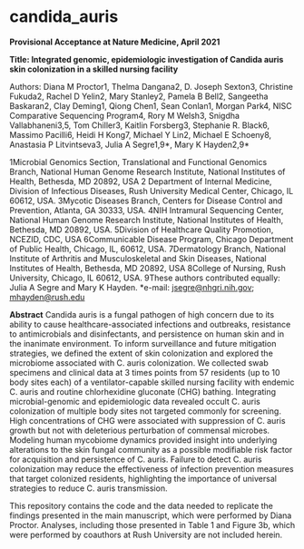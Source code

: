 # candida_auris

**Provisional Acceptance at Nature Medicine, April 2021**

**Title: Integrated genomic, epidemiologic investigation of Candida auris skin colonization in a skilled nursing facility**

Authors: Diana M Proctor1, Thelma Dangana2, D. Joseph Sexton3, Christine Fukuda2, Rachel D Yelin2, Mary
Stanley2, Pamela B Bell2, Sangeetha Baskaran2, Clay Deming1, Qiong Chen1, Sean Conlan1, Morgan Park4, NISC Comparative Sequencing Program4, Rory M Welsh3, Snigdha Vallabhaneni3,5, Tom Chiller3, Kaitlin Forsberg3, Stephanie R. Black6, Massimo Pacilli6, Heidi H Kong7, Michael Y Lin2, Michael E Schoeny8, Anastasia P Litvintseva3, Julia A Segre1,9*, Mary K Hayden2,9*

1Microbial Genomics Section, Translational and Functional Genomics Branch, National Human Genome
Research Institute, National Institutes of Health, Bethesda, MD 20892, USA
2 Department of Internal Medicine, Division of Infectious Diseases, Rush University Medical Center,
Chicago, IL 60612, USA.
3Mycotic Diseases Branch, Centers for Disease Control and Prevention, Atlanta, GA 30333, USA.
4NIH Intramural Sequencing Center, National Human Genome Research Institute, National Institutes of Health, Bethesda, MD 20892, USA.
5Division of Healthcare Quality Promotion, NCEZID, CDC, USA
6Communicable Disease Program, Chicago Department of Public Health, Chicago, IL, 60612, USA.
7Dermatology Branch, National Institute of Arthritis and Musculoskeletal and Skin Diseases, National
Institutes of Health, Bethesda, MD 20892, USA
8College of Nursing, Rush University, Chicago, IL 60612, USA.
9These authors contributed equally: Julia A Segre and Mary K Hayden.
*e-mail: jsegre@nhgri.nih.gov; mhayden@rush.edu





**Abstract**
Candida auris is a fungal pathogen of high concern due to its ability to cause healthcare-associated infections and outbreaks, resistance to antimicrobials and disinfectants, and persistence on human skin and in the inanimate environment. To inform surveillance and future mitigation strategies, we defined the extent of skin colonization and explored the microbiome associated with C. auris colonization. We collected swab specimens and clinical data at 3 times points from 57 residents (up to 10 body sites each) of a ventilator-capable skilled nursing facility with endemic C. auris and routine chlorhexidine gluconate (CHG) bathing. Integrating microbial-genomic and epidemiologic data revealed occult C. auris colonization of multiple body sites not targeted commonly for screening. High concentrations of CHG were associated with suppression of C. auris growth but not with deleterious perturbation of commensal microbes. Modeling human mycobiome dynamics provided insight into underlying alterations to the skin fungal community as a possible modifiable risk factor for acquisition and persistence of C. auris. Failure to detect C. auris colonization may reduce the effectiveness of infection prevention measures that target colonized residents, highlighting the importance of universal strategies to reduce C. auris transmission. 


This repository contains the code and the data needed to replicate the findings presented in the main manuscript, which were performed by Diana Proctor. Analyses, including those presented in Table 1 and Figure 3b, which were performed by coauthors at Rush University are not included herein.
